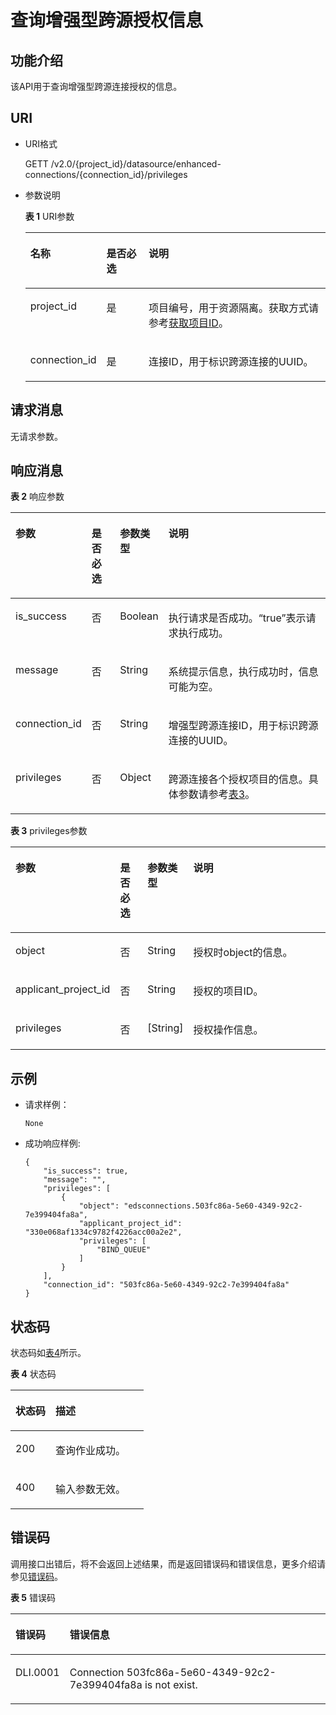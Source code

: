 # 查询增强型跨源授权信息<a name="dli_02_0256"></a>

## 功能介绍<a name="section13287428103611"></a>

该API用于查询增强型跨源连接授权的信息。

## URI<a name="section52924285361"></a>

-   URI格式

    GETT /v2.0/\{project\_id\}/datasource/enhanced-connections/\{connection\_id\}/privileges

-   参数说明

    **表 1**  URI参数

    <a name="table18299172853614"></a>
    <table><thead align="left"><tr id="row947592853614"><th class="cellrowborder" valign="top" width="19.35%" id="mcps1.2.4.1.1"><p id="p1347513282368"><a name="p1347513282368"></a><a name="p1347513282368"></a>名称</p>
    </th>
    <th class="cellrowborder" valign="top" width="14.89%" id="mcps1.2.4.1.2"><p id="p74757287366"><a name="p74757287366"></a><a name="p74757287366"></a>是否必选</p>
    </th>
    <th class="cellrowborder" valign="top" width="65.75999999999999%" id="mcps1.2.4.1.3"><p id="p1475182833610"><a name="p1475182833610"></a><a name="p1475182833610"></a>说明</p>
    </th>
    </tr>
    </thead>
    <tbody><tr id="row16475152833619"><td class="cellrowborder" valign="top" width="19.35%" headers="mcps1.2.4.1.1 "><p id="p1547552803615"><a name="p1547552803615"></a><a name="p1547552803615"></a>project_id</p>
    </td>
    <td class="cellrowborder" valign="top" width="14.89%" headers="mcps1.2.4.1.2 "><p id="p19475828123613"><a name="p19475828123613"></a><a name="p19475828123613"></a>是</p>
    </td>
    <td class="cellrowborder" valign="top" width="65.75999999999999%" headers="mcps1.2.4.1.3 "><p id="p1310472724012"><a name="p1310472724012"></a><a name="p1310472724012"></a>项目编号，用于资源隔离。获取方式请参考<a href="获取项目ID.md">获取项目ID</a>。</p>
    </td>
    </tr>
    <tr id="row1758412516020"><td class="cellrowborder" valign="top" width="19.35%" headers="mcps1.2.4.1.1 "><p id="p84192317188"><a name="p84192317188"></a><a name="p84192317188"></a>connection_id</p>
    </td>
    <td class="cellrowborder" valign="top" width="14.89%" headers="mcps1.2.4.1.2 "><p id="p1941914313180"><a name="p1941914313180"></a><a name="p1941914313180"></a>是</p>
    </td>
    <td class="cellrowborder" valign="top" width="65.75999999999999%" headers="mcps1.2.4.1.3 "><p id="p94197315183"><a name="p94197315183"></a><a name="p94197315183"></a>连接ID，用于标识跨源连接的UUID。</p>
    </td>
    </tr>
    </tbody>
    </table>


## 请求消息<a name="section1831452873613"></a>

无请求参数。

## 响应消息<a name="section134515287360"></a>

**表 2**  响应参数

<a name="table8348112818368"></a>
<table><thead align="left"><tr id="row11478132863610"><th class="cellrowborder" valign="top" width="14.450000000000001%" id="mcps1.2.5.1.1"><p id="p04782028173616"><a name="p04782028173616"></a><a name="p04782028173616"></a>参数</p>
</th>
<th class="cellrowborder" valign="top" width="9.870000000000001%" id="mcps1.2.5.1.2"><p id="p1310111523518"><a name="p1310111523518"></a><a name="p1310111523518"></a>是否必选</p>
</th>
<th class="cellrowborder" valign="top" width="14.850000000000001%" id="mcps1.2.5.1.3"><p id="p34781128193612"><a name="p34781128193612"></a><a name="p34781128193612"></a>参数类型</p>
</th>
<th class="cellrowborder" valign="top" width="60.830000000000005%" id="mcps1.2.5.1.4"><p id="p1347917286364"><a name="p1347917286364"></a><a name="p1347917286364"></a>说明</p>
</th>
</tr>
</thead>
<tbody><tr id="row18479182813362"><td class="cellrowborder" valign="top" width="14.450000000000001%" headers="mcps1.2.5.1.1 "><p id="p392161273513"><a name="p392161273513"></a><a name="p392161273513"></a>is_success</p>
</td>
<td class="cellrowborder" valign="top" width="9.870000000000001%" headers="mcps1.2.5.1.2 "><p id="p810114524518"><a name="p810114524518"></a><a name="p810114524518"></a>否</p>
</td>
<td class="cellrowborder" valign="top" width="14.850000000000001%" headers="mcps1.2.5.1.3 "><p id="p18921161219357"><a name="p18921161219357"></a><a name="p18921161219357"></a>Boolean</p>
</td>
<td class="cellrowborder" valign="top" width="60.830000000000005%" headers="mcps1.2.5.1.4 "><p id="p12921712163514"><a name="p12921712163514"></a><a name="p12921712163514"></a>执行请求是否成功。“true”表示请求执行成功。</p>
</td>
</tr>
<tr id="row14946145019340"><td class="cellrowborder" valign="top" width="14.450000000000001%" headers="mcps1.2.5.1.1 "><p id="p692141213515"><a name="p692141213515"></a><a name="p692141213515"></a>message</p>
</td>
<td class="cellrowborder" valign="top" width="9.870000000000001%" headers="mcps1.2.5.1.2 "><p id="p31011352152"><a name="p31011352152"></a><a name="p31011352152"></a>否</p>
</td>
<td class="cellrowborder" valign="top" width="14.850000000000001%" headers="mcps1.2.5.1.3 "><p id="p6921012133518"><a name="p6921012133518"></a><a name="p6921012133518"></a>String</p>
</td>
<td class="cellrowborder" valign="top" width="60.830000000000005%" headers="mcps1.2.5.1.4 "><p id="p1921161214351"><a name="p1921161214351"></a><a name="p1921161214351"></a>系统提示信息，执行成功时，信息可能为空。</p>
</td>
</tr>
<tr id="row19868319411"><td class="cellrowborder" valign="top" width="14.450000000000001%" headers="mcps1.2.5.1.1 "><p id="p1587837415"><a name="p1587837415"></a><a name="p1587837415"></a>connection_id</p>
</td>
<td class="cellrowborder" valign="top" width="9.870000000000001%" headers="mcps1.2.5.1.2 "><p id="p1010185210519"><a name="p1010185210519"></a><a name="p1010185210519"></a>否</p>
</td>
<td class="cellrowborder" valign="top" width="14.850000000000001%" headers="mcps1.2.5.1.3 "><p id="p128763247"><a name="p128763247"></a><a name="p128763247"></a>String</p>
</td>
<td class="cellrowborder" valign="top" width="60.830000000000005%" headers="mcps1.2.5.1.4 "><p id="p107634211952"><a name="p107634211952"></a><a name="p107634211952"></a>增强型跨源连接ID，用于标识跨源连接的UUID。</p>
</td>
</tr>
<tr id="row68833646"><td class="cellrowborder" valign="top" width="14.450000000000001%" headers="mcps1.2.5.1.1 "><p id="p1988731046"><a name="p1988731046"></a><a name="p1988731046"></a>privileges</p>
</td>
<td class="cellrowborder" valign="top" width="9.870000000000001%" headers="mcps1.2.5.1.2 "><p id="p11023521758"><a name="p11023521758"></a><a name="p11023521758"></a>否</p>
</td>
<td class="cellrowborder" valign="top" width="14.850000000000001%" headers="mcps1.2.5.1.3 "><p id="p1688031840"><a name="p1688031840"></a><a name="p1688031840"></a>Object</p>
</td>
<td class="cellrowborder" valign="top" width="60.830000000000005%" headers="mcps1.2.5.1.4 "><p id="p141856392050"><a name="p141856392050"></a><a name="p141856392050"></a>跨源连接各个授权项目的信息。具体参数请参考<a href="#table7853923368">表3</a>。</p>
</td>
</tr>
</tbody>
</table>

**表 3**  privileges参数

<a name="table7853923368"></a>
<table><thead align="left"><tr id="row98541323969"><th class="cellrowborder" valign="top" width="19.17%" id="mcps1.2.5.1.1"><p id="p8854023865"><a name="p8854023865"></a><a name="p8854023865"></a>参数</p>
</th>
<th class="cellrowborder" valign="top" width="10.01%" id="mcps1.2.5.1.2"><p id="p1985416237615"><a name="p1985416237615"></a><a name="p1985416237615"></a>是否必选</p>
</th>
<th class="cellrowborder" valign="top" width="9.99%" id="mcps1.2.5.1.3"><p id="p15854122313614"><a name="p15854122313614"></a><a name="p15854122313614"></a>参数类型</p>
</th>
<th class="cellrowborder" valign="top" width="60.83%" id="mcps1.2.5.1.4"><p id="p785414235614"><a name="p785414235614"></a><a name="p785414235614"></a>说明</p>
</th>
</tr>
</thead>
<tbody><tr id="row118541923865"><td class="cellrowborder" valign="top" width="19.17%" headers="mcps1.2.5.1.1 "><p id="p78548237614"><a name="p78548237614"></a><a name="p78548237614"></a>object</p>
</td>
<td class="cellrowborder" valign="top" width="10.01%" headers="mcps1.2.5.1.2 "><p id="p2085412238617"><a name="p2085412238617"></a><a name="p2085412238617"></a>否</p>
</td>
<td class="cellrowborder" valign="top" width="9.99%" headers="mcps1.2.5.1.3 "><p id="p17854122319615"><a name="p17854122319615"></a><a name="p17854122319615"></a>String</p>
</td>
<td class="cellrowborder" valign="top" width="60.83%" headers="mcps1.2.5.1.4 "><p id="p8854923063"><a name="p8854923063"></a><a name="p8854923063"></a>授权时object的信息。</p>
</td>
</tr>
<tr id="row185518231763"><td class="cellrowborder" valign="top" width="19.17%" headers="mcps1.2.5.1.1 "><p id="p1985519231368"><a name="p1985519231368"></a><a name="p1985519231368"></a>applicant_project_id</p>
</td>
<td class="cellrowborder" valign="top" width="10.01%" headers="mcps1.2.5.1.2 "><p id="p158551823266"><a name="p158551823266"></a><a name="p158551823266"></a>否</p>
</td>
<td class="cellrowborder" valign="top" width="9.99%" headers="mcps1.2.5.1.3 "><p id="p1885542314613"><a name="p1885542314613"></a><a name="p1885542314613"></a>String</p>
</td>
<td class="cellrowborder" valign="top" width="60.83%" headers="mcps1.2.5.1.4 "><p id="p285515235616"><a name="p285515235616"></a><a name="p285515235616"></a>授权的项目ID。</p>
</td>
</tr>
<tr id="row18855132311612"><td class="cellrowborder" valign="top" width="19.17%" headers="mcps1.2.5.1.1 "><p id="p1785517233613"><a name="p1785517233613"></a><a name="p1785517233613"></a>privileges</p>
</td>
<td class="cellrowborder" valign="top" width="10.01%" headers="mcps1.2.5.1.2 "><p id="p1585515231569"><a name="p1585515231569"></a><a name="p1585515231569"></a>否</p>
</td>
<td class="cellrowborder" valign="top" width="9.99%" headers="mcps1.2.5.1.3 "><p id="p385592319612"><a name="p385592319612"></a><a name="p385592319612"></a>[String]</p>
</td>
<td class="cellrowborder" valign="top" width="60.83%" headers="mcps1.2.5.1.4 "><p id="p208553231614"><a name="p208553231614"></a><a name="p208553231614"></a>授权操作信息。</p>
</td>
</tr>
</tbody>
</table>

## 示例<a name="section910624615450"></a>

-   请求样例：

    ```
    None
    ```


-   成功响应样例:

    ```
    {
        "is_success": true,
        "message": "",
        "privileges": [
            {
                "object": "edsconnections.503fc86a-5e60-4349-92c2-7e399404fa8a",
                "applicant_project_id": "330e068af1334c9782f4226acc00a2e2",
                "privileges": [
                    "BIND_QUEUE"
                ]
            }
        ],
        "connection_id": "503fc86a-5e60-4349-92c2-7e399404fa8a"
    }
    ```


## 状态码<a name="s1b495ba11cd9411c9ad2ee50103334a7"></a>

状态码如[表4](#t43c1f1c0ba344f4cbcb270953d9cca2a)所示。

**表 4**  状态码

<a name="t43c1f1c0ba344f4cbcb270953d9cca2a"></a>
<table><thead align="left"><tr id="r2ad0f008ce2248a1800a3e8b77226a56"><th class="cellrowborder" valign="top" width="30%" id="mcps1.2.3.1.1"><p id="afa33b7f5b0ac4d008ebcf6493f629b24"><a name="afa33b7f5b0ac4d008ebcf6493f629b24"></a><a name="afa33b7f5b0ac4d008ebcf6493f629b24"></a>状态码</p>
</th>
<th class="cellrowborder" valign="top" width="70%" id="mcps1.2.3.1.2"><p id="af801170b350b4f8ba3b575c7ddb8b13e"><a name="af801170b350b4f8ba3b575c7ddb8b13e"></a><a name="af801170b350b4f8ba3b575c7ddb8b13e"></a>描述</p>
</th>
</tr>
</thead>
<tbody><tr id="r0b449b1d3b8c498ea3e6cce16c80a14c"><td class="cellrowborder" valign="top" width="30%" headers="mcps1.2.3.1.1 "><p id="a8c63a97e3bad402ebaead0bd99cad632"><a name="a8c63a97e3bad402ebaead0bd99cad632"></a><a name="a8c63a97e3bad402ebaead0bd99cad632"></a>200</p>
</td>
<td class="cellrowborder" valign="top" width="70%" headers="mcps1.2.3.1.2 "><p id="af86844c7bb364c48b6300df1af164af2"><a name="af86844c7bb364c48b6300df1af164af2"></a><a name="af86844c7bb364c48b6300df1af164af2"></a>查询作业成功。</p>
</td>
</tr>
<tr id="row1232118139110"><td class="cellrowborder" valign="top" width="30%" headers="mcps1.2.3.1.1 "><p id="p14321113711"><a name="p14321113711"></a><a name="p14321113711"></a>400</p>
</td>
<td class="cellrowborder" valign="top" width="70%" headers="mcps1.2.3.1.2 "><p id="p1832191314113"><a name="p1832191314113"></a><a name="p1832191314113"></a>输入参数无效。</p>
</td>
</tr>
</tbody>
</table>

## 错误码<a name="section13596141025715"></a>

调用接口出错后，将不会返回上述结果，而是返回错误码和错误信息，更多介绍请参见[错误码](错误码.md)。

**表 5**  错误码

<a name="zh-cn_topic_0207595520_table847819307387"></a>
<table><thead align="left"><tr id="zh-cn_topic_0207595520_row2479163016383"><th class="cellrowborder" valign="top" width="16.29%" id="mcps1.2.3.1.1"><p id="zh-cn_topic_0207595520_p114796309389"><a name="zh-cn_topic_0207595520_p114796309389"></a><a name="zh-cn_topic_0207595520_p114796309389"></a>错误码</p>
</th>
<th class="cellrowborder" valign="top" width="83.71%" id="mcps1.2.3.1.2"><p id="zh-cn_topic_0207595520_p1647973053817"><a name="zh-cn_topic_0207595520_p1647973053817"></a><a name="zh-cn_topic_0207595520_p1647973053817"></a>错误信息</p>
</th>
</tr>
</thead>
<tbody><tr id="zh-cn_topic_0207595520_row1047920308387"><td class="cellrowborder" valign="top" width="16.29%" headers="mcps1.2.3.1.1 "><p id="p757412201219"><a name="p757412201219"></a><a name="p757412201219"></a>DLI.0001</p>
</td>
<td class="cellrowborder" valign="top" width="83.71%" headers="mcps1.2.3.1.2 "><p id="p91255263121"><a name="p91255263121"></a><a name="p91255263121"></a>Connection 503fc86a-5e60-4349-92c2-7e399404fa8a is not exist.</p>
</td>
</tr>
</tbody>
</table>

